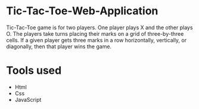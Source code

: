 # Tic-Tac-Toe-Web-Application
Tic-Tac-Toe game is for two players. One player plays X and the other plays O. The players take turns placing their marks on a grid of three-by-three cells. If a given player gets three marks in a row horizontally, vertically, or diagonally, then that player wins the game.

# Tools used
+ Html
+ Css
+ JavaScript
